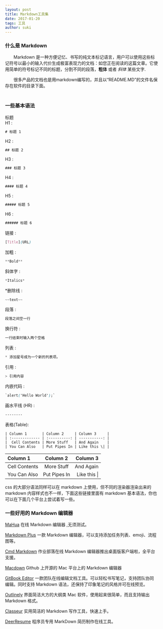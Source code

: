 ```yaml
---
layout: post
title: Markdown工具集
date: 2017-01-20 
tags: 工具    
author: suki
---
```



### 什么是 Markdown

　　Markdown 是一种方便记忆、书写的纯文本标记语言，用户可以使用这些标记符号以最小的输入代价生成极富表现力的文档：如您正在阅读的这篇文章。它使用简单的符号标记不同的标题，分割不同的段落，**粗体** 或者 *斜体* 某些文字.

　　很多产品的文档也是用markdown编写的，并且以“README.MD”的文件名保存在软件的目录下面。               
　　

### 一些基本语法

标题            
H1 :
```css
# 标题 1  
```
H2 :
```css
## 标题 2  
```
H3 :
```css
### 标题 3  
```
H4 :
```css
#### 标题 4     
```
H5 :
```css
##### 标题 5 
```
H6 :
```css
###### 标题 6      
```
链接 :
```css
[Title](URL)        
```
加粗 :
```css
**Bold**        
```
斜体字 :
```css
*Italics*         
```
*删除线 :
```css
~~text~~          
```
段落 : 
```css
段落之间空一行   
``` 
换行符 : 
```css
一行结束时输入两个空格           
```
列表 :
```css
* 添加星号成为一个新的列表项。          
```
引用 :
```css
> 引用内容               
```
内嵌代码 : 
```css
`alert('Hello World');`        
```
画水平线 (HR) :
```css
--------          
```
表格(Table):
```
| Column 1       | Column 2     | Column 3     |
| :------------- | :----------: | -----------: |
|  Cell Contents | More Stuff   | And Again    |
| You Can Also   | Put Pipes In | Like this \| |
```
| Column 1       | Column 2     | Column 3     |
| :------------- | :----------: | -----------: |
|  Cell Contents | More Stuff   | And Again    |
| You Can Also   | Put Pipes In | Like this \| |
           

css 的大部分语法同样可以在 markdown 上使用，但不同的渲染器渲染出来的 markdown 内容样式也不一样，下面这些链接里面有 markdown 基本语法，你也可以在下面几个平台上尝试着写一些。


### 一些好用的 Markdown 编辑器


[MaHua](http://mahua.jser.me/?utm_source=mindstore.io) 在线 Markdown 编辑器 ,无须测试。


[Markdown Plus](http://mdp.tylingsoft.com/) 一款 Markdown 编辑器，可以支持添加任务列表、emoji、流程图等。


[Cmd Markdown](https://www.zybuluo.com/cmd/?utm_source=mindstore.io) 作业部落在线 Markdown 编辑器推出桌面版客户端啦，全平台支援。


[Macdown](https://github.com/MacDownApp/macdown) Github 上开源的 Mac 平台上的 Markdown 编辑器


[GitBook Editor](https://www.gitbook.com/editor?utm_source=mindstore.io) 一款团队在线编辑文档工具。可以轻松书写笔记，支持团队协同编辑。同时支持 Markdown 语法，还保持了印象笔记的风格并可在线预览。


[Outlinely](http://www.glamdevelopment.com/outlinely?utm_source=mindstore.io) 界面简洁大方的大纲类 Mac 软件，使用起来很简单，而且支持输出 Markdown 格式。


[Classeur](http://classeur.io/?utm_source=mindstore.io) 实用简洁的 Markdown 写作工具，快速上手。


[DeerResume](https://github.com/geekcompany/DeerResume?utm_source=mindstore.io) 程序员专用 MarkDown 简历制作在线工具。                

<br>
